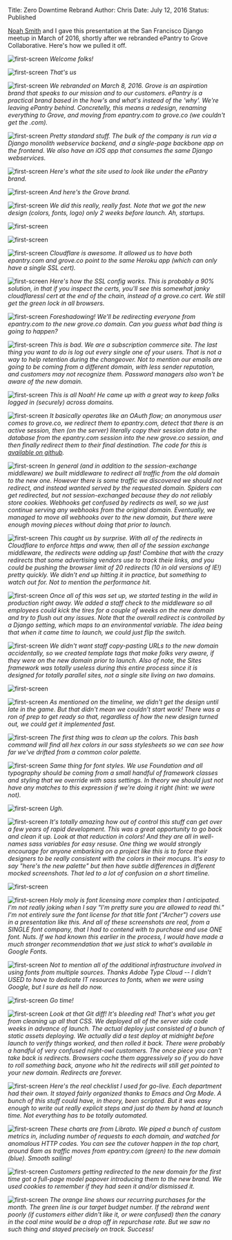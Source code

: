 Title: Zero Downtime Rebrand
Author: Chris
Date: July 12, 2016
Status: Published

[Noah Smith](https://github.com/noazark/) and I gave this presentation at the San Francisco Django meetup in March of 2016, shortly after we rebranded ePantry to Grove Collaborative. Here's how we pulled it off.

<!-- PELICAN_END_SUMMARY -->

![first-screen]({static}/images/rebrand-slides/20160330-Rebrand-Django-Meetup-01.png)
_Welcome folks!_

![first-screen]({static}/images/rebrand-slides/20160330-Rebrand-Django-Meetup-02.png)
_That's us_

![first-screen]({static}/images/rebrand-slides/20160330-Rebrand-Django-Meetup-03.png)
_We rebranded on March 8, 2016. Grove is an aspiration brand that speaks to our mission and to our customers. ePantry is a practical brand based in the how's and what's instead of the 'why'. We're leaving ePantry behind. Concretelly, this means a redesign, renaming everything to Grove, and moving from epantry.com to grove.co (we couldn't get the .com)._

![first-screen]({static}/images/rebrand-slides/20160330-Rebrand-Django-Meetup-04.png)
_Pretty standard stuff. The bulk of the company is run via a Django monolith webservice backend, and a single-page backbone app on the frontend. We also have an iOS app that consumes the same Django webservices._

![first-screen]({static}/images/rebrand-slides/20160330-Rebrand-Django-Meetup-05.png)
_Here's what the site used to look like under the ePantry brand._

![first-screen]({static}/images/rebrand-slides/20160330-Rebrand-Django-Meetup-06.png)
_And here's the Grove brand._

![first-screen]({static}/images/rebrand-slides/20160330-Rebrand-Django-Meetup-07.png)
_We did this really, really fast. Note that we got the new design (colors, fonts, logo) only 2 weeks before launch. Ah, startups._

![first-screen]({static}/images/rebrand-slides/20160330-Rebrand-Django-Meetup-08.png)

![first-screen]({static}/images/rebrand-slides/20160330-Rebrand-Django-Meetup-09.png)

![first-screen]({static}/images/rebrand-slides/20160330-Rebrand-Django-Meetup-10.png)
_Cloudflare is awesome. It allowed us to have both epantry.com and grove.co point to the same Heroku app (which can only have a single SSL cert)._

![first-screen]({static}/images/rebrand-slides/20160330-Rebrand-Django-Meetup-11.png)
_Here's how the SSL config works. This is probably a 90% solution, in that if you inspect the certs, you'll see this somewhat janky cloudflaressl cert at the end of the chain, instead of a grove.co cert. We still get the green lock in all browsers._

![first-screen]({static}/images/rebrand-slides/20160330-Rebrand-Django-Meetup-12.png)
_Foreshadowing! We'll be redirecting everyone from epantry.com to the new grove.co domain. Can you guess what bad thing is going to happen?_

![first-screen]({static}/images/rebrand-slides/20160330-Rebrand-Django-Meetup-13.png)
_This is bad. We are a subscription commerce site. The last thing you want to do is log out every single one of your users. That is not a way to help retention during the changeover. Not to mention our emails are going to be coming from a different domain, with less sender reputation, and customers may not recognize them. Password managers also won't be aware of the new domain._

![first-screen]({static}/images/rebrand-slides/20160330-Rebrand-Django-Meetup-14.png)
_This is all Noah! He came up with a great way to keep folks logged in (securely) across domains._

![first-screen]({static}/images/rebrand-slides/20160330-Rebrand-Django-Meetup-15.png)
_It basically operates like an OAuth flow; an anonymous user comes to grove.co, we redirect them to epantry.com, detect that there is an active session, then (on the server) literally copy their session data in the database from the epantry.com session into the new grove.co session, and then finally redirect them to their final destination. The code for this is [available on github](https://www.github.com/groveco/rebrand)._

![first-screen]({static}/images/rebrand-slides/20160330-Rebrand-Django-Meetup-16.png)
_In general (and in addition to the session-exchange middleware) we built middleware to redirect all traffic from the old domain to the new one. However there is some traffic we discovered we should not redirect, and instead wanted served by the requested domain. Spiders can get redirected, but not session-exchanged because they do not reliably store cookies. Webhooks get confused by redirects as well, so we just continue serving any webhooks from the original domain. Eventually, we managed to move all webhooks over to the new domain, but there were enough moving pieces without doing that prior to launch._

![first-screen]({static}/images/rebrand-slides/20160330-Rebrand-Django-Meetup-17.png)
_This caught us by surprise. With all of the redirects in Cloudflare to enforce https and www, then all of the session exchange middleware, the redirects were adding up fast! Combine that with the crazy redirects that some advertising vendors use to track theie links, and you could be pushing the browser limit of 20 redirects (10 in old versions of IE!) pretty quickly. We didn't end up hitting it in practice, but something to watch out for. Not to mention the performance hit._

![first-screen]({static}/images/rebrand-slides/20160330-Rebrand-Django-Meetup-18.png)
_Once all of this was set up, we started testing in the wild in production right away. We added a staff check to the middleware so all employees could kick the tires for a couple of weeks on the new domain and try to flush out any issues. Note that the overall redirect is controlled by a Django setting, which maps to an environmental variable. The idea being that when it came time to launch, we could just flip the switch._

![first-screen]({static}/images/rebrand-slides/20160330-Rebrand-Django-Meetup-19.png)
_We didn't want staff copy-pasting URLs to the new domain accidentally, so we created template tags that make folks very aware, if they were on the new domain prior to launch. Also of note, the Sites framework was totally useless during this entire process since it is designed for totally parallel sites, not a single site living on two domains._

![first-screen]({static}/images/rebrand-slides/20160330-Rebrand-Django-Meetup-20.png)


![first-screen]({static}/images/rebrand-slides/20160330-Rebrand-Django-Meetup-21.png)
_As mentioned on the timeline, we didn't get the design until late in the game. But that didn't mean we couldn't start work! There was a ron of prep to get ready so that, regardless of how the new design turned out, we could get it implemented fast._

![first-screen]({static}/images/rebrand-slides/20160330-Rebrand-Django-Meetup-22.png)
_The first thing was to clean up the colors. This bash command will find all hex colors in our sass stylesheets so we can see how far we've drifted from a common color palette._

![first-screen]({static}/images/rebrand-slides/20160330-Rebrand-Django-Meetup-23.png)
_Same thing for font styles. We use Foundation and all typography should be coming from a small handful of framework classes and styling that we override with sass settings. In theory we should just not have any matches to this expression if we're doing it right (hint: we were not)._

![first-screen]({static}/images/rebrand-slides/20160330-Rebrand-Django-Meetup-24.png)
_Ugh._

![first-screen]({static}/images/rebrand-slides/20160330-Rebrand-Django-Meetup-25.png)
_It's totally amazing how out of control this stuff can get over a few years of rapid development. This was a great opportunity to go back and clean it up. Look at that reduction in colors! And they are all in well-names sass variables for easy resuse. One thing we would strongly encourage for anyone embarking on a project like this is to force their designers to be really consistent with the colors in their mocups. It's easy to say "here's the new palette" but then have subtle differences in different mocked screenshots. That led to a lot of confusion on a short timeline._

![first-screen]({static}/images/rebrand-slides/20160330-Rebrand-Django-Meetup-26.png)

![first-screen]({static}/images/rebrand-slides/20160330-Rebrand-Django-Meetup-27.png)
_Holy moly is font licensing more complex than I anticipated. I'm not really joking when I say "I'm pretty sure you are allowed to read thi." I'm not entirely sure the font license for that title font ("Archer") covers use in a presentation like this. And all of these screenshots are real, from a SINGLE font company, that I had to contend with to purchase and use ONE font. Nuts. If we had known this earlier in the process, I would have made a much stronger recommendation that we just stick to what's available in Google Fonts._

![first-screen]({static}/images/rebrand-slides/20160330-Rebrand-Django-Meetup-28.png)
_Not to mention all of the additional infrastructure involved in using fonts from multiple sources. Thanks Adobe Type Cloud -- I didn't USED to have to dedicate IT resources to fonts, when we were using Google, but I sure as hell do now._

![first-screen]({static}/images/rebrand-slides/20160330-Rebrand-Django-Meetup-29.png)
_Go time!_

![first-screen]({static}/images/rebrand-slides/20160330-Rebrand-Django-Meetup-30.png)
_Look at that Git diff! It's bleeding red! That's what you get from cleaning up all that CSS. We deployed all of the server side code weeks in advance of launch. The actual deploy just consisted of a bunch of static assets deploying. We actually did a test deploy at midnight before launch to verify things worked, and then rolled it back. There were probably a handful of very confused night-owl customers. The once piece you can't take back is redirects. Browsers cache them aggressively so if you do have to roll something back, anyone who hit the redirects will still get pointed to your new domain. Redirects are forever._

![first-screen]({static}/images/rebrand-slides/20160330-Rebrand-Django-Meetup-31.png)
_Here's the real checklist I used for go-live. Each department had their own. It stayed fairly organized thanks to Emacs and Org Mode. A bunch of this stuff could have, in theory, been scripted. But it was easy enough to write out really explicit steps and just do them by hand at launch time. Not everything has to be totally automated._

![first-screen]({static}/images/rebrand-slides/20160330-Rebrand-Django-Meetup-32.png)
_These charts are from Librato. We piped a bunch of custom metrics in, including number of requests to each domain, and watched for anomalous HTTP codes. You can see the cutover happen in the top chart, around 6am as traffic moves from epantry.com (green) to the new domain (blue). Smooth sailing!_

![first-screen]({static}/images/rebrand-slides/20160330-Rebrand-Django-Meetup-33.png)
_Customers getting redirected to the new domain for the first time got a full-page model popover introducing them to the new brand. We used cookies to remember if they had seen it and/or dismissed it._

![first-screen]({static}/images/rebrand-slides/20160330-Rebrand-Django-Meetup-34.png)
_The orange line shows our recurring purchases for the month. The green line is our target budget number. If the rebrand went poorly (if customers either didn't like it, or were confused) then the canary in the coal mine would be a drop off in repurchase rate. But we saw no such thing and stayed precisely on track. Success!_
